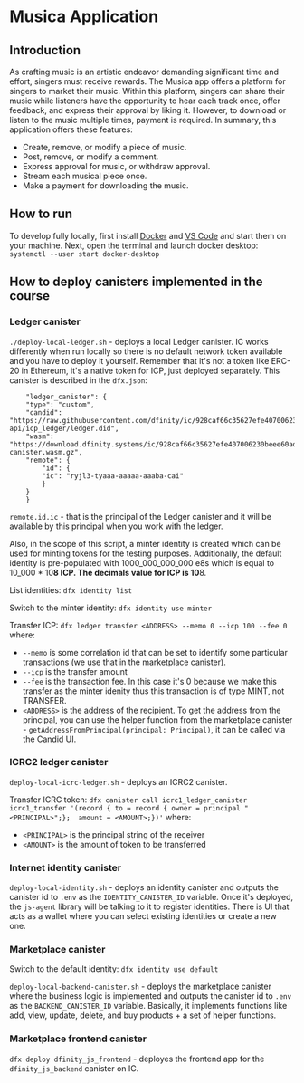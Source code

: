 # Musica Application
## Introduction
As crafting music is an artistic endeavor demanding significant time and effort, singers must receive rewards. The Musica app offers a platform for singers to market their music. Within this platform, singers can share their music while listeners have the opportunity to hear each track once, offer feedback, and express their approval by liking it. However, to download or listen to the music multiple times, payment is required. In summary, this application offers these features:
- Create, remove, or modify a piece of music.
- Post, remove, or modify a comment.
- Express approval for music, or withdraw approval.
- Stream each musical piece once.
- Make a payment for downloading the music.
  
## How to run
To develop fully locally, first install [Docker](https://www.docker.com/get-started/) and [VS Code](https://code.visualstudio.com/) and start them on your machine.
Next, open the terminal and launch docker desktop:
`systemctl --user start docker-desktop`

## How to deploy canisters implemented in the course

### Ledger canister
`./deploy-local-ledger.sh` - deploys a local Ledger canister. IC works differently when run locally so there is no default network token available and you have to deploy it yourself. Remember that it's not a token like ERC-20 in Ethereum, it's a native token for ICP, just deployed separately.
This canister is described in the `dfx.json`:
```
	"ledger_canister": {
  	"type": "custom",
  	"candid": "https://raw.githubusercontent.com/dfinity/ic/928caf66c35627efe407006230beee60ad38f090/rs/rosetta-api/icp_ledger/ledger.did",
  	"wasm": "https://download.dfinity.systems/ic/928caf66c35627efe407006230beee60ad38f090/canisters/ledger-canister.wasm.gz",
  	"remote": {
    	"id": {
      	"ic": "ryjl3-tyaaa-aaaaa-aaaba-cai"
    	}
  	}
	}
```
`remote.id.ic` - that is the principal of the Ledger canister and it will be available by this principal when you work with the ledger.

Also, in the scope of this script, a minter identity is created which can be used for minting tokens
for the testing purposes.
Additionally, the default identity is pre-populated with 1000_000_000_000 e8s which is equal to 10_000 * 10**8 ICP.
The decimals value for ICP is 10**8.

List identities:
`dfx identity list`

Switch to the minter identity:
`dfx identity use minter`

Transfer ICP:
`dfx ledger transfer <ADDRESS> --memo 0 --icp 100 --fee 0`
where:
 - `--memo` is some correlation id that can be set to identify some particular transactions (we use that in the marketplace canister).
 - `--icp` is the transfer amount
 - `--fee` is the transaction fee. In this case it's 0 because we make this transfer as the minter idenity thus this transaction is of type MINT, not TRANSFER.
 - `<ADDRESS>` is the address of the recipient. To get the address from the principal, you can use the helper function from the marketplace canister - `getAddressFromPrincipal(principal: Principal)`, it can be called via the Candid UI.

### ICRC2 ledger canister

`deploy-local-icrc-ledger.sh` - deploys an ICRC2 canister.

Transfer ICRC token:
`dfx canister call icrc1_ledger_canister icrc1_transfer '(record { to = record { owner = principal "<PRINCIPAL>";};  amount = <AMOUNT>;})'`
where:
- `<PRINCIPAL>` is the principal string of the receiver
- `<AMOUNT>` is the amount of token to be transferred

### Internet identity canister

`deploy-local-identity.sh` - deploys an identity canister and outputs the canister id to `.env` as the `IDENTITY_CANISTER_ID` variable. Once it's deployed, the `js-agent` library will be talking to it to register identities. There is UI that acts as a wallet where you can select existing identities
or create a new one.

### Marketplace canister

Switch to the default identity:
`dfx identity use default`

`deploy-local-backend-canister.sh` - deploys the marketplace canister where the business logic is implemented and outputs the canister id to `.env` as the `BACKEND_CANISTER_ID` variable.
Basically, it implements functions like add, view, update, delete, and buy products + a set of helper functions.

### Marketplace frontend canister
`dfx deploy dfinity_js_frontend` - deployes the frontend app for the `dfinity_js_backend` canister on IC.
